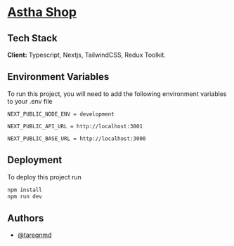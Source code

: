 # [Astha Shop](https://astha-shop.tareqnmd.com)

## Tech Stack

**Client:** Typescript, Nextjs, TailwindCSS, Redux Toolkit.

## Environment Variables

To run this project, you will need to add the following environment variables to your .env file

`NEXT_PUBLIC_NODE_ENV = development`

`NEXT_PUBLIC_API_URL = http://localhost:3001`

`NEXT_PUBLIC_BASE_URL = http://localhost:3000`

## Deployment

To deploy this project run

```bash
npm install
npm run dev
```

## Authors

- [@tareqnmd](https://www.github.com/tareqnmd)
